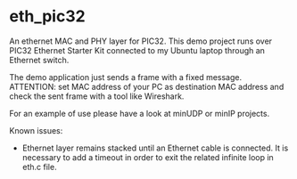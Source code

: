 # eth_pic32
An ethernet MAC and PHY layer for PIC32.
This demo project runs over PIC32 Ethernet Starter Kit connected to my Ubuntu laptop through an Ethernet switch.

The demo application just sends a frame with a fixed message. 
ATTENTION: set MAC address of your PC as destination MAC address and check the sent frame with a tool like Wireshark.

For an example of use please have a look at minUDP or minIP projects.

Known issues:
 - Ethernet layer remains stacked until an Ethernet cable is connected. It is necessary to add a timeout in order to exit the related infinite loop in eth.c file.
